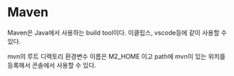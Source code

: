 # Maven
Maven은 Java에서 사용하는 build tool이다. 이클립스, vscode등에 같이 사용할 수 있다.

mvn의 루트 디렉토리 환경변수 이름은 M2_HOME 이고 path에 mvn이 있는 위치를 등록해서 콘솔에서 사용할 수 있다.
